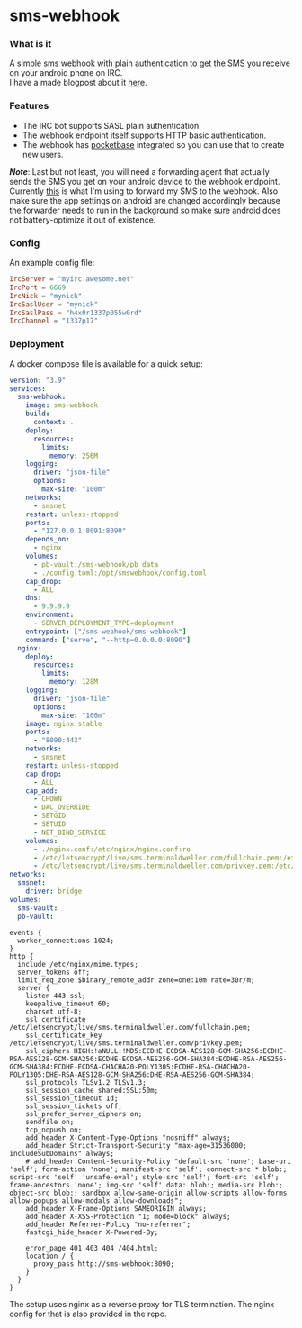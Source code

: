 # sms-webhook

### What is it

A simple sms webhook with plain authentication to get the SMS you receive on your android phone on IRC.</br>
I have a made blogpost about it [here](https://blog.terminaldweller.com/posts/how_to_get_your_sms_on_irc).</br>

### Features

* The IRC bot supports SASL plain authentication.</br>
* The webhook endpoint itself supports HTTP basic authentication.</br>
* The webhook has [pocketbase](https://github.com/pocketbase/pocketbase) integrated so you can use that to create new users.</br>

**_Note_**: Last but not least, you will need a forwarding agent that actually sends the SMS you get on your android device to the webhook endpoint.</br>
Currently [this](https://github.com/bogkonstantin/android_income_sms_gateway_webhook) is what I'm using to forward my SMS to the webhook. Also make sure the app settings on android are changed accordingly because the forwarder needs to run in the background so make sure android does not battery-optimize it out of existence.</br>

### Config
An example config file:

```toml
IrcServer = "myirc.awesome.net"
IrcPort = 6669
IrcNick = "mynick"
IrcSaslUser = "mynick"
IrcSaslPass = "h4x0r1337p055w0rd"
IrcChannel = "1337p17"
```


### Deployment

A docker compose file is available for a quick setup:
```yaml
version: "3.9"
services:
  sms-webhook:
    image: sms-webhook
    build:
      context: .
    deploy:
      resources:
        limits:
          memory: 256M
    logging:
      driver: "json-file"
      options:
        max-size: "100m"
    networks:
      - smsnet
    restart: unless-stopped
    ports:
      - "127.0.0.1:8091:8090"
    depends_on:
      - nginx
    volumes:
      - pb-vault:/sms-webhook/pb_data
      - ./config.toml:/opt/smswebhook/config.toml
    cap_drop:
      - ALL
    dns:
      - 9.9.9.9
    environment:
      - SERVER_DEPLOYMENT_TYPE=deployment
    entrypoint: ["/sms-webhook/sms-webhook"]
    command: ["serve", "--http=0.0.0.0:8090"]
  nginx:
    deploy:
      resources:
        limits:
          memory: 128M
    logging:
      driver: "json-file"
      options:
        max-size: "100m"
    image: nginx:stable
    ports:
      - "8090:443"
    networks:
      - smsnet
    restart: unless-stopped
    cap_drop:
      - ALL
    cap_add:
      - CHOWN
      - DAC_OVERRIDE
      - SETGID
      - SETUID
      - NET_BIND_SERVICE
    volumes:
      - ./nginx.conf:/etc/nginx/nginx.conf:ro
      - /etc/letsencrypt/live/sms.terminaldweller.com/fullchain.pem:/etc/letsencrypt/live/sms.terminaldweller.com/fullchain.pem:ro
      - /etc/letsencrypt/live/sms.terminaldweller.com/privkey.pem:/etc/letsencrypt/live/sms.terminaldweller.com/privkey.pem:ro
networks:
  smsnet:
    driver: bridge
volumes:
  sms-vault:
  pb-vault:
```

```nginx
events {
  worker_connections 1024;
}
http {
  include /etc/nginx/mime.types;
  server_tokens off;
  limit_req_zone $binary_remote_addr zone=one:10m rate=30r/m;
  server {
    listen 443 ssl;
    keepalive_timeout 60;
    charset utf-8;
    ssl_certificate /etc/letsencrypt/live/sms.terminaldweller.com/fullchain.pem;
    ssl_certificate_key /etc/letsencrypt/live/sms.terminaldweller.com/privkey.pem;
    ssl_ciphers HIGH:!aNULL:!MD5:ECDHE-ECDSA-AES128-GCM-SHA256:ECDHE-RSA-AES128-GCM-SHA256:ECDHE-ECDSA-AES256-GCM-SHA384:ECDHE-RSA-AES256-GCM-SHA384:ECDHE-ECDSA-CHACHA20-POLY1305:ECDHE-RSA-CHACHA20-POLY1305:DHE-RSA-AES128-GCM-SHA256:DHE-RSA-AES256-GCM-SHA384;
    ssl_protocols TLSv1.2 TLSv1.3;
    ssl_session_cache shared:SSL:50m;
    ssl_session_timeout 1d;
    ssl_session_tickets off;
    ssl_prefer_server_ciphers on;
    sendfile on;
    tcp_nopush on;
    add_header X-Content-Type-Options "nosniff" always;
    add_header Strict-Transport-Security "max-age=31536000; includeSubDomains" always;
    # add_header Content-Security-Policy "default-src 'none'; base-uri 'self'; form-action 'none'; manifest-src 'self'; connect-src * blob:; script-src 'self' 'unsafe-eval'; style-src 'self'; font-src 'self'; frame-ancestors 'none'; img-src 'self' data: blob:; media-src blob:; object-src blob:; sandbox allow-same-origin allow-scripts allow-forms allow-popups allow-modals allow-downloads";
    add_header X-Frame-Options SAMEORIGIN always;
    add_header X-XSS-Protection "1; mode=block" always;
    add_header Referrer-Policy "no-referrer";
    fastcgi_hide_header X-Powered-By;

    error_page 401 403 404 /404.html;
    location / {
      proxy_pass http://sms-webhook:8090;
    }
  }
}
```

The setup uses nginx as a reverse proxy for TLS termination. The nginx config for that is also provided in the repo.</br>
